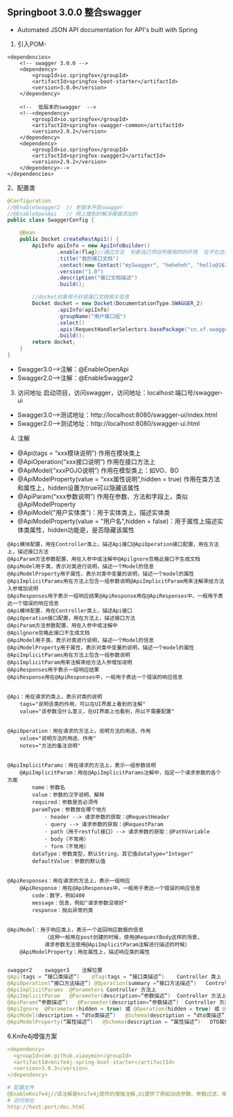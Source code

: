 ## Springboot 3.0.0 整合swagger

- Automated JSON API documentation for API's built with Spring



1. 引入POM-
```pom
<dependencies>
    <!-- swagger 3.0.0 -->
    <dependency>
        <groupId>io.springfox</groupId>
        <artifactId>springfox-boot-starter</artifactId>
        <version>3.0.0</version>
    </dependency>
    
	<!--  低版本的swagger  -->
    <!--<dependency>
        <groupId>io.springfox</groupId>
        <artifactId>springfox-swagger-common</artifactId>
        <version>2.9.2</version>
    </dependency>
    <dependency>
        <groupId>io.springfox</groupId>
        <artifactId>springfox-swagger2</artifactId>
        <version>2.9.2</version>
    </dependency>-->
</dependencies>
```

2、配置类
```java
@Configuration
//@EnableSwagger2  // 老版本开启swagger
//@EnableOpenApi   // 网上搜到的解决报错添加的
public class SwaggerConfig {

    @Bean
    public Docket createRestApi1() {
        ApiInfo apiInfo = new ApiInfoBuilder()
                .enable(flag)//通过方法  判断自己项目所使用的的环境  在不在这里的指定的环境里 如果在就能访问的到 不在就访问不到
                .title("我的接口文档")
                .contact(new Contact("mySwagger", "heheheh", "hello@163.com"))
                .version("1.0")
                .description("接口文档描述")
                .build();

        //docket对象用于封装接口文档相关信息
        Docket docket = new Docket(DocumentationType.SWAGGER_2)
                .apiInfo(apiInfo)
                .groupName("用户接口组")
                .select()
                .apis(RequestHandlerSelectors.basePackage("cn.xf.swagger.controller"))
                .build();
        return docket;
    }
}

```
- Swagger3.0——>注解：@EnableOpenApi
- Swagger2.0——>注解：@EnableSwagger2


3. 访问地址 启动项目，访问swagger，访问地址：localhost:端口号/swagger-ui
- Swagger3.0——>测试地址：http://localhost:8080/swagger-ui/index.html
- Swagger2.0——>测试地址：http://localhost:8080/swagger-ui.html

4. 注解

- @Api(tags = “xxx模块说明”)	作用在模块类上
- @ApiOperation(“xxx接口说明”)	作用在接口方法上
- @ApiModel(“xxxPOJO说明”)	作用在模型类上：如VO、BO
- @ApiModelProperty(value = “xxx属性说明”,hidden = true)	作用在类方法和属性上，hidden设置为true可以隐藏该属性
- @ApiParam(“xxx参数说明”)	作用在参数、方法和字段上，类似@ApiModelProperty
- @ApiModel("用户实体类")：用于实体类上，描述实体类
- @ApiModelProperty(value = "用户名",hidden = false)：用于属性上描述实体类属性，hidden功能是，是否隐藏该属性
```
@Api模块配置，用在Controller类上，描述Api接口@ApiOperation接口配置，用在方法上，描述接口方法
@ApiParam方法参数配置，用在入参中或注解中@Apilgnore忽略此接口不生成文档
@ApiModel用于类，表示对类进行说明，描述一个Model的信息
@ApiModelProperty用于属性，表示对类中变量的说明，描述一个model的属性
@ApiImplicitParams用在方法上包含一组参数说明@ApiImplicitParam用来注解来给方法入参增加说明
@ApiResponses用于表示一组响应结果@ApiResponse用在@ApiResponses中，一般用于表达一个错误的响应信息
@Api模块配置，用在Controller类上，描述Api接口
@ApiOperation接口配置，用在方法上，描述接口方法
@ApiParam方法参数配置，用在入参中或注解中
@Apilgnore忽略此接口不生成文档
@ApiModel用于类，表示对类进行说明，描述一个Model的信息
@ApiModelProperty用于属性，表示对类中变量的说明，描述一个model的属性
@ApiImplicitParams用在方法上包含一组参数说明
@ApiImplicitParam用来注解来给方法入参增加说明
@ApiResponses用于表示一组响应结果
@ApiResponse用在@ApiResponses中，一般用于表达一个错误的响应信息


@Api：用在请求的类上，表示对类的说明
    tags="说明该类的作用，可以在UI界面上看到的注解"
    value="该参数没什么意义，在UI界面上也看到，所以不需要配置"
 
 
@ApiOperation：用在请求的方法上，说明方法的用途、作用
    value="说明方法的用途、作用"
    notes="方法的备注说明"
 
 
@ApiImplicitParams：用在请求的方法上，表示一组参数说明
    @ApiImplicitParam：用在@ApiImplicitParams注解中，指定一个请求参数的各个方面
        name：参数名
        value：参数的汉字说明、解释
        required：参数是否必须传
        paramType：参数放在哪个地方
            · header --> 请求参数的获取：@RequestHeader
            · query --> 请求参数的获取：@RequestParam
            · path（用于restful接口）--> 请求参数的获取：@PathVariable
            · body（不常用）
            · form（不常用）    
        dataType：参数类型，默认String，其它值dataType="Integer"       
        defaultValue：参数的默认值
 
 
@ApiResponses：用在请求的方法上，表示一组响应
    @ApiResponse：用在@ApiResponses中，一般用于表达一个错误的响应信息
        code：数字，例如400
        message：信息，例如"请求参数没填好"
        response：抛出异常的类
 
 
@ApiModel：用于响应类上，表示一个返回响应数据的信息
            （这种一般用在post创建的时候，使用@RequestBody这样的场景，
            请求参数无法使用@ApiImplicitParam注解进行描述的时候）
    @ApiModelProperty：用在属性上，描述响应类的属性
    
```



```java
swagger2	swagger3	注解位置
@Api(tags = “接口类描述”)	@Tag(tags = “接口类描述”)	Controller 类上
@ApiOperation(“接口方法描述”)	@Operation(summary =“接口方法描述”)	Controller 方法上
@ApiImplicitParams	@Parameters	Controller 方法上
@ApiImplicitParam	@Parameter(description=“参数描述”)	Controller 方法上 @Parameters 里
@ApiParam(“参数描述”)	@Parameter(description=“参数描述”)	Controller 方法的参数上
@ApiIgnore	@Parameter(hidden = true) 或 @Operation(hidden = true) 或 @Hidden	-
@ApiModel(description = “dto类描述”)	@Schema(description = “dto类描述”)	DTO类上
@ApiModelProperty(“属性描述”)	@Schema(description = “属性描述”)	DTO属性上
```

6.Knife4j增强方案
```yaml
<dependency>
  <groupId>com.github.xiaoymin</groupId>
  <artifactId>knife4j-spring-boot-starter</artifactId>
  <version>3.0.3</version>
</dependency>

# 配置文件
@EnableKnife4j//该注解是knife4j提供的增强注解,Ui提供了例如动态参数、参数过滤、接口排序等增强功能,如果你想使用这些增强功能就必须加该注解，否则可以不用加
# 访问地址
http://host:port/doc.html
```